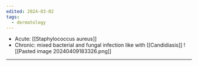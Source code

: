 ```yaml
---
edited: 2024-03-02
tags:
  - dermatology
---
```

- Acute: [[Staphylococcus aureus]]
- Chronic: mixed bacterial and fungal infection like with [[Candidiasis]] 
![[Pasted image 20240409183326.png]]

---
